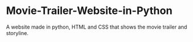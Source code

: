 # Movie-Trailer-Website-in-Python
A website made in python, HTML and CSS that shows the movie trailer and storyline.
